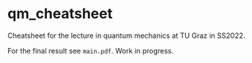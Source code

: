 # qm_cheatsheet
Cheatsheet for the lecture in quantum mechanics at TU Graz in SS2022.

For the final result see `main.pdf`.
Work in progress.
